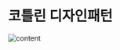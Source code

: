 # 코틀린 디자인패턴 
![content](https://github.com/user-attachments/assets/319f5581-7100-4c56-ac53-4cd7124cb2a2)